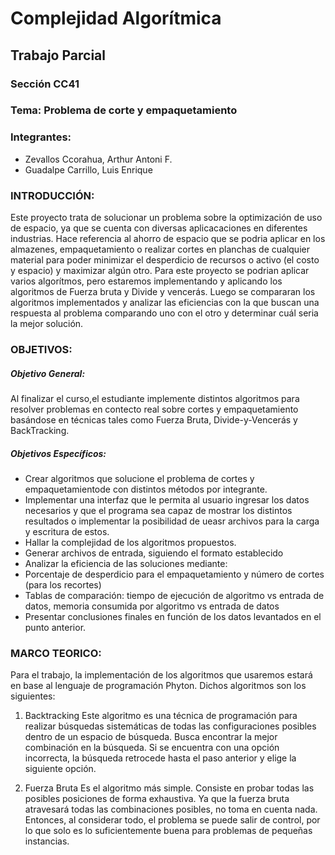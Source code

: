 # Complejidad Algorítmica

## Trabajo Parcial

### Sección CC41

### Tema: Problema de corte y empaquetamiento 

###      Integrantes:

- Zevallos Ccorahua, Arthur Antoni F.
- Guadalpe Carrillo, Luis Enrique

### INTRODUCCIÓN:

Este proyecto trata de solucionar un problema sobre la optimización de uso de espacio, ya que se  cuenta  con  diversas  aplicacaciones  en diferentes  industrias.  Hace  referencia al ahorro de espacio que se podria aplicar en los almazenes, empaquetamiento o realizar cortes en planchas de cualquier material para poder minimizar el desperdicio de recursos o activo (el costo y espacio) y maximizar algún otro. Para este proyecto se podrian aplicar varios algorítmos, pero estaremos implementando y aplicando los algoritmos de Fuerza bruta y Divide y vencerás. Luego se compararan los algoritmos implementados y analizar las eficiencias con la que buscan una respuesta al problema comparando uno con el otro y determinar cuál seria la mejor solución.

### OBJETIVOS:

##### Objetivo General:

Al finalizar el curso,el estudiante implemente distintos algoritmos para resolver problemas en contecto real sobre cortes y empaquetamiento basándose en técnicas tales como Fuerza Bruta, Divide-y-Vencerás y BackTracking.

##### Objetivos Específicos:

- Crear algoritmos que solucione el problema de cortes y empaquetamientode con distintos métodos por integrante.
- Implementar una interfaz que le permita al usuario ingresar los datos necesarios y que el programa sea capaz de mostrar los distintos resultados o implementar la posibilidad de ueasr archivos para la carga y escritura de estos.
- Hallar la complejidad de los algoritmos propuestos.
- Generar archivos de entrada, siguiendo el formato establecido
- Analizar la eficiencia de las soluciones mediante:
- Porcentaje de desperdicio para el empaquetamiento y número de cortes (para los recortes)
- Tablas de comparación: tiempo de ejecución de algoritmo vs entrada de datos, memoria consumida por algoritmo vs entrada de datos
- Presentar conclusiones finales en función de los datos levantados en el punto anterior.

### MARCO TEORICO:

Para el trabajo, la implementación de los algoritmos que usaremos estará en base al lenguaje de programación Phyton. Dichos algoritmos son los siguientes:
1.	Backtracking
Este algoritmo es una técnica de programación para realizar búsquedas sistemáticas de todas las configuraciones posibles dentro de un espacio de búsqueda. Busca encontrar la mejor combinación en la búsqueda. Si se encuentra con una opción incorrecta, la búsqueda retrocede hasta el paso anterior y elige la siguiente opción.

2.	Fuerza Bruta
Es el algoritmo más simple. Consiste en probar todas las posibles posiciones de forma exhaustiva. Ya que la fuerza bruta atravesará todas las combinaciones posibles, no toma en cuenta nada. Entonces, al considerar todo, el problema se puede salir de control, por lo que solo es lo suficientemente buena para problemas de pequeñas instancias.


